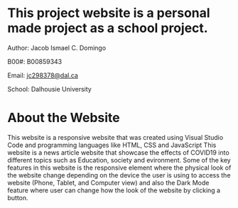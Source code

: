 # This project website is a personal made project as a school project.

Author: Jacob Ismael C. Domingo

B00#: B00859343

Email: jc298378@dal.ca

School: Dalhousie University

# About the Website
This website is a responsive website that was created using Visual Studio Code and programming languages like HTML, CSS and JavaScript
This website is a news article website that showcase the effects of COVID19 into different topics such as Education, society and evironment.
Some of the key features in this website is the responsive element where the physical look of the website change depending on the device the user is using to access the website (Phone, Tablet, and Computer view) and also the Dark Mode feature where user can change how the look of the website by clicking a button.
